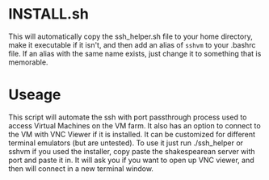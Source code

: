 # INSTALL.sh

This will automatically copy the ssh_helper.sh file to your home directory, make it executable if it isn't, and then add an alias of ```sshvm``` to your .bashrc file. If an alias with the same name exists, just change it to something that is memorable.



# Useage

This script will automate the ssh with port passthrough process used to access Virtual Machines on the VM farm. It also has an option to connect to the VM with VNC Viewer if it is installed. It can be customized for different terminal emulators (but are untested). To use it just run ./ssh_helper or sshvm if you used the installer, copy paste the shakespearean server with port and paste it in. It will ask you if you want to open up VNC viewer, and then will connect in a new terminal window.
